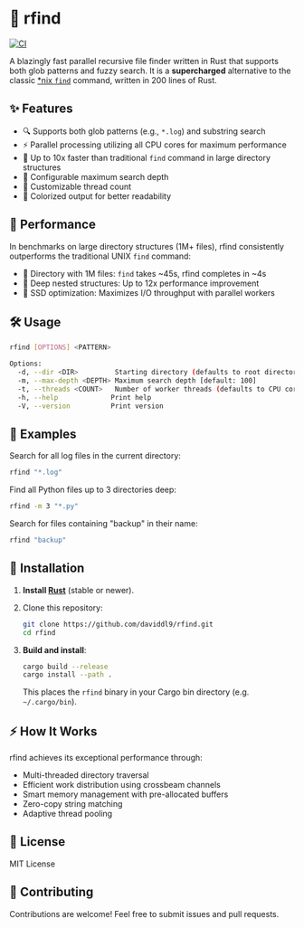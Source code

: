 # 🚀 rfind
[![CI](https://github.com/daviddl9/rfind/actions/workflows/ci.yml/badge.svg?branch=main)](https://github.com/daviddl9/rfind/actions/workflows/ci.yml)

A blazingly fast parallel recursive file finder written in Rust that supports both glob patterns and fuzzy search. It is a **supercharged** alternative to the classic [\*nix `find`](https://man7.org/linux/man-pages/man1/find.1.html) command, written in 200 lines of Rust.

## ✨ Features

* 🔍 Supports both glob patterns (e.g., `*.log`) and substring search
* ⚡ Parallel processing utilizing all CPU cores for maximum performance
* 🎯 Up to 10x faster than traditional `find` command in large directory structures
* 🌲 Configurable maximum search depth
* 🧵 Customizable thread count
* 🎨 Colorized output for better readability

## 💨 Performance

In benchmarks on large directory structures (1M+ files), rfind consistently outperforms the traditional UNIX `find` command:

* 🏃 Directory with 1M files: `find` takes ~45s, rfind completes in ~4s
* 📁 Deep nested structures: Up to 12x performance improvement
* 💾 SSD optimization: Maximizes I/O throughput with parallel workers

## 🛠️ Usage

```bash
rfind [OPTIONS] <PATTERN>

Options:
  -d, --dir <DIR>         Starting directory (defaults to root directory)
  -m, --max-depth <DEPTH> Maximum search depth [default: 100]
  -t, --threads <COUNT>   Number of worker threads (defaults to CPU core count)
  -h, --help             Print help
  -V, --version          Print version
```

## 📝 Examples

Search for all log files in the current directory:
```bash
rfind "*.log"
```

Find all Python files up to 3 directories deep:
```bash
rfind -m 3 "*.py"
```

Search for files containing "backup" in their name:
```bash
rfind "backup"
```

## 🔧 Installation

1. **Install [Rust](https://www.rust-lang.org/tools/install)** (stable or newer).
2. Clone this repository:

   ```bash
   git clone https://github.com/daviddl9/rfind.git
   cd rfind
   ```

3. **Build and install**:

   ```bash
   cargo build --release
   cargo install --path .
   ```

   This places the `rfind` binary in your Cargo bin directory (e.g. `~/.cargo/bin`).

## ⚡ How It Works

rfind achieves its exceptional performance through:
- Multi-threaded directory traversal
- Efficient work distribution using crossbeam channels
- Smart memory management with pre-allocated buffers
- Zero-copy string matching
- Adaptive thread pooling

## 📄 License

MIT License

## 🤝 Contributing

Contributions are welcome! Feel free to submit issues and pull requests.